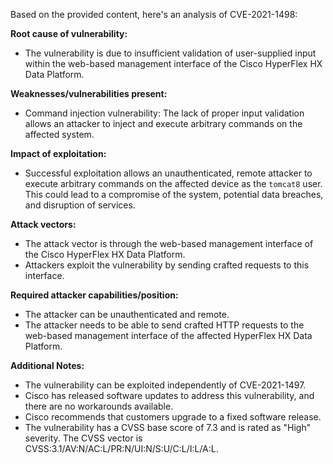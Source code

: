 Based on the provided content, here's an analysis of CVE-2021-1498:

**Root cause of vulnerability:**

- The vulnerability is due to insufficient validation of user-supplied input within the web-based management interface of the Cisco HyperFlex HX Data Platform.

**Weaknesses/vulnerabilities present:**

- Command injection vulnerability: The lack of proper input validation allows an attacker to inject and execute arbitrary commands on the affected system.

**Impact of exploitation:**

- Successful exploitation allows an unauthenticated, remote attacker to execute arbitrary commands on the affected device as the `tomcat8` user. This could lead to a compromise of the system, potential data breaches, and disruption of services.

**Attack vectors:**

- The attack vector is through the web-based management interface of the Cisco HyperFlex HX Data Platform.
- Attackers exploit the vulnerability by sending crafted requests to this interface.

**Required attacker capabilities/position:**

- The attacker can be unauthenticated and remote.
- The attacker needs to be able to send crafted HTTP requests to the web-based management interface of the affected HyperFlex HX Data Platform.

**Additional Notes:**
- The vulnerability can be exploited independently of CVE-2021-1497.
- Cisco has released software updates to address this vulnerability, and there are no workarounds available.
- Cisco recommends that customers upgrade to a fixed software release.
- The vulnerability has a CVSS base score of 7.3 and is rated as "High" severity. The CVSS vector is CVSS:3.1/AV:N/AC:L/PR:N/UI:N/S:U/C:L/I:L/A:L.